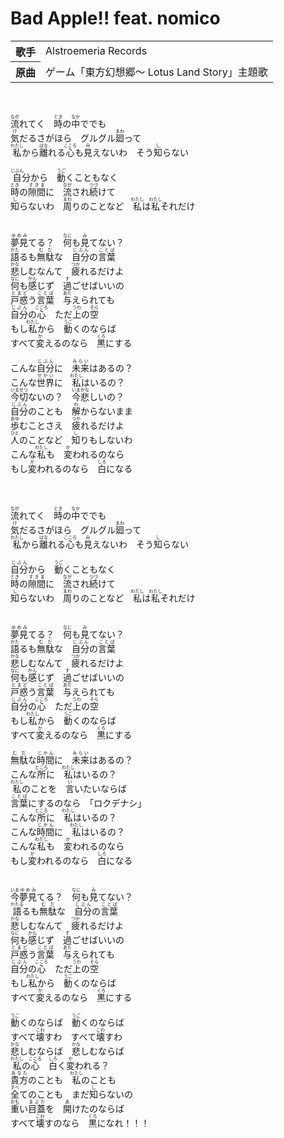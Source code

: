 <h1>Bad Apple!! feat. nomico</h1>

<table>
<tbody>
<tr>
<th>歌手</th>
<td>Alstroemeria Records</td>
</tr>

<tr>
<th>原曲</th>
<td>ゲーム「東方幻想郷～ Lotus Land Story」主題歌</td>
</tr>
</tbody>
</table>
<br>
<br>
<div>
<ruby>流<rp>(</rp><rt>なが</rt><rp>)</rp></ruby>れてく　<ruby>時<rp>(</rp><rt>とき</rt><rp>)</rp></ruby>の<ruby>中<rp>(</rp><rt>なか</rt><rp>)</rp></ruby>ででも<br>
<ruby>気<rp>(</rp><rt>け</rt><rp>)</rp></ruby>だるさがほら　グルグル<ruby>廻<rp>(</rp><rt>まわ</rt><rp>)</rp></ruby>って<br>
<ruby>私<rp>(</rp><rt>わたし</rt><rp>)</rp></ruby>から<ruby>離<rp>(</rp><rt>はな</rt><rp>)</rp></ruby>れる<ruby>心<rp>(</rp><rt>こころ</rt><rp>)</rp></ruby>も<ruby>見<rp>(</rp><rt>み</rt><rp>)</rp></ruby>えないわ　そう<ruby>知<rp>(</rp><rt>し</rt><rp>)</rp></ruby>らない<br>
	<br>
<ruby>自<rp>(</rp><rt>じぶん</rt><rp>)</rp></ruby>分から　<ruby>動<rp>(</rp><rt>うご</rt><rp>)</rp></ruby>くこともなく<br>
<ruby>時<rp>(</rp><rt>とき</rt><rp>)</rp></ruby>の<ruby>隙間<rp>(</rp><rt>すきま</rt><rp>)</rp></ruby>に　<ruby>流<rp>(</rp><rt>なが</rt><rp>)</rp></ruby>され<ruby>続<rp>(</rp><rt>つづ</rt><rp>)</rp></ruby>けて<br>
<ruby>知<rp>(</rp><rt>し</rt><rp>)</rp></ruby>らないわ　<ruby>周<rp>(</rp><rt>まわ</rt><rp>)</rp></ruby>りのことなど　<ruby>私<rp>(</rp><rt>わたし</rt><rp>)</rp></ruby>は<ruby>私<rp>(</rp><rt>わたし</rt><rp>)</rp></ruby>それだけ<br>
	<br>
	<br>
<ruby>夢見<rp>(</rp><rt>ゆめみ</rt><rp>)</rp></ruby>てる？　<ruby>何<rp>(</rp><rt>なに</rt><rp>)</rp></ruby>も<ruby>見<rp>(</rp><rt>み</rt><rp>)</rp></ruby>てない？<br>
<ruby>語<rp>(</rp><rt>かた</rt><rp>)</rp></ruby>るも<ruby>無駄<rp>(</rp><rt>むだ</rt><rp>)</rp></ruby>な　<ruby>自分<rp>(</rp><rt>じぶん</rt><rp>)</rp></ruby>の<ruby>言葉<rp>(</rp><rt>ことば</rt><rp>)</rp></ruby><br>
<ruby>悲<rp>(</rp><rt>かな</rt><rp>)</rp></ruby>しむなんて　<ruby>疲<rp>(</rp><rt>つか</rt><rp>)</rp></ruby>れるだけよ<br>
<ruby>何<rp>(</rp><rt>なに</rt><rp>)</rp></ruby>も<ruby>感<rp>(</rp><rt>かん</rt><rp>)</rp></ruby>じず　<ruby>過<rp>(</rp><rt>す</rt><rp>)</rp></ruby>ごせばいいの<br>
<ruby>戸惑<rp>(</rp><rt>とまど</rt><rp>)</rp></ruby>う<ruby>言葉<rp>(</rp><rt>ことば</rt><rp>)</rp></ruby>　<ruby>与<rp>(</rp><rt>あた</rt><rp>)</rp></ruby>えられても<br>
<ruby>自分<rp>(</rp><rt>じぶん</rt><rp>)</rp></ruby>の<ruby>心<rp>(</rp><rt>こころ</rt><rp>)</rp></ruby>　ただ<ruby>上<rp>(</rp><rt>うわ</rt><rp>)</rp></ruby>の<ruby>空<rp>(</rp><rt>そら</rt><rp>)</rp></ruby><br>
もし<ruby>私<rp>(</rp><rt>わたし</rt><rp>)</rp></ruby>から　<ruby>動<rp>(</rp><rt>うご</rt><rp>)</rp></ruby>くのならば<br>
すべて<ruby>変<rp>(</rp><rt>か</rt><rp>)</rp></ruby>えるのなら　<ruby>黒<rp>(</rp><rt>くろ</rt><rp>)</rp></ruby>にする<br>
	<br>
こんな<ruby>自分<rp>(</rp><rt>じぶん</rt><rp>)</rp></ruby>に　<ruby>未来<rp>(</rp><rt>みらい</rt><rp>)</rp></ruby>はあるの？<br>
こんな<ruby>世界<rp>(</rp><rt>せかい</rt><rp>)</rp></ruby>に　<ruby>私<rp>(</rp><rt>わたし</rt><rp>)</rp></ruby>はいるの？<br>
<ruby>今<rp>(</rp><rt>いま</rt><rp>)</rp></ruby><ruby>切<rp>(</rp><rt>せつ</rt><rp>)</rp></ruby>ないの？　<ruby>今<rp>(</rp><rt>いま</rt><rp>)</rp></ruby><ruby>悲<rp>(</rp><rt>かな</rt><rp>)</rp></ruby>しいの？<br>
<ruby>自分<rp>(</rp><rt>じぶん</rt><rp>)</rp></ruby>のことも　<ruby>解<rp>(</rp><rt>わ</rt><rp>)</rp></ruby>からないまま<br>
<ruby>歩<rp>(</rp><rt>あゆ</rt><rp>)</rp></ruby>むことさえ　<ruby>疲<rp>(</rp><rt>つか</rt><rp>)</rp></ruby>れるだけよ<br>
<ruby>人<rp>(</rp><rt>ひと</rt><rp>)</rp></ruby>のことなど　<ruby>知<rp>(</rp><rt>し</rt><rp>)</rp></ruby>りもしないわ<br>
こんな<ruby>私<rp>(</rp><rt>わたし</rt><rp>)</rp></ruby>も　<ruby>変<rp>(</rp><rt>か</rt><rp>)</rp></ruby>われるのなら<br>
もし<ruby>変<rp>(</rp><rt>か</rt><rp>)</rp></ruby>われるのなら　<ruby>白<rp>(</rp><rt>しろ</rt><rp>)</rp></ruby>になる<br>
	<br>
	<br>
	<br>
<ruby>流<rp>(</rp><rt>なが</rt><rp>)</rp></ruby>れてく　<ruby>時<rp>(</rp><rt>とき</rt><rp>)</rp></ruby>の<ruby>中<rp>(</rp><rt>なか</rt><rp>)</rp></ruby>ででも<br>
<ruby>気<rp>(</rp><rt>け</rt><rp>)</rp></ruby>だるさがほら　グルグル<ruby>廻<rp>(</rp><rt>まわ</rt><rp>)</rp></ruby>って<br>
<ruby>私<rp>(</rp><rt>わたし</rt><rp>)</rp></ruby>から<ruby>離<rp>(</rp><rt>はな</rt><rp>)</rp></ruby>れる<ruby>心<rp>(</rp><rt>こころ</rt><rp>)</rp></ruby>も<ruby>見<rp>(</rp><rt>み</rt><rp>)</rp></ruby>えないわ　そう<ruby>知<rp>(</rp><rt>し</rt><rp>)</rp></ruby>らない<br>
	<br>
<ruby>自分<rp>(</rp><rt>じぶん</rt><rp>)</rp></ruby>から　<ruby>動<rp>(</rp><rt>うご</rt><rp>)</rp></ruby>くこともなく<br>
<ruby>時<rp>(</rp><rt>とき</rt><rp>)</rp></ruby>の<ruby>隙間<rp>(</rp><rt>すきま</rt><rp>)</rp></ruby>に　<ruby>流<rp>(</rp><rt>なが</rt><rp>)</rp></ruby>され<ruby>続<rp>(</rp><rt>つづ</rt><rp>)</rp></ruby>けて<br>
<ruby>知<rp>(</rp><rt>し</rt><rp>)</rp></ruby>らないわ　<ruby>周<rp>(</rp><rt>まわ</rt><rp>)</rp></ruby>りのことなど　<ruby>私<rp>(</rp><rt>わたし</rt><rp>)</rp></ruby>は<ruby>私<rp>(</rp><rt>わたし</rt><rp>)</rp></ruby>それだけ<br>
	<br>
	<br>
<ruby>夢見<rp>(</rp><rt>ゆめみ</rt><rp>)</rp></ruby>てる？　<ruby>何<rp>(</rp><rt>なに</rt><rp>)</rp></ruby>も<ruby>見<rp>(</rp><rt>み</rt><rp>)</rp></ruby>てない？<br>
<ruby>語<rp>(</rp><rt>かた</rt><rp>)</rp></ruby>るも<ruby>無駄<rp>(</rp><rt>むだ</rt><rp>)</rp></ruby>な　<ruby>自分<rp>(</rp><rt>じぶん</rt><rp>)</rp></ruby>の<ruby>言葉<rp>(</rp><rt>ことば</rt><rp>)</rp></ruby><br>
<ruby>悲<rp>(</rp><rt>かな</rt><rp>)</rp></ruby>しむなんて　<ruby>疲<rp>(</rp><rt>つか</rt><rp>)</rp></ruby>れるだけよ<br>
<ruby>何<rp>(</rp><rt>なに</rt><rp>)</rp></ruby>も<ruby>感<rp>(</rp><rt>かん</rt><rp>)</rp></ruby>じず　<ruby>過<rp>(</rp><rt>す</rt><rp>)</rp></ruby>ごせばいいの<br>
<ruby>戸惑<rp>(</rp><rt>とまど</rt><rp>)</rp></ruby>う<ruby>言葉<rp>(</rp><rt>ことば</rt><rp>)</rp></ruby>　<ruby>与<rp>(</rp><rt>あた</rt><rp>)</rp></ruby>えられても<br>
<ruby>自分<rp>(</rp><rt>じぶん</rt><rp>)</rp></ruby>の<ruby>心<rp>(</rp><rt>こころ</rt><rp>)</rp></ruby>　ただ<ruby>上<rp>(</rp><rt>うわ</rt><rp>)</rp></ruby>の<ruby>空<rp>(</rp><rt>そら</rt><rp>)</rp></ruby><br>
もし<ruby>私<rp>(</rp><rt>わたし</rt><rp>)</rp></ruby>から　<ruby>動<rp>(</rp><rt>うご</rt><rp>)</rp></ruby>くのならば<br>
すべて<ruby>変<rp>(</rp><rt>か</rt><rp>)</rp></ruby>えるのなら　<ruby>黒<rp>(</rp><rt>くろ</rt><rp>)</rp></ruby>にする<br>
	<br>
<ruby>無駄<rp>(</rp><rt>むだ</rt><rp>)</rp></ruby>な<ruby>時間<rp>(</rp><rt>じかん</rt><rp>)</rp></ruby>に　<ruby>未来<rp>(</rp><rt>みらい</rt><rp>)</rp></ruby>はあるの？<br>
こんな<ruby>所<rp>(</rp><rt>ところ</rt><rp>)</rp></ruby>に　<ruby>私<rp>(</rp><rt>わたし</rt><rp>)</rp></ruby>はいるの？<br>
<ruby>私<rp>(</rp><rt>わたし</rt><rp>)</rp></ruby>のことを　<ruby>言<rp>(</rp><rt>い</rt><rp>)</rp></ruby>いたいならば<br>
<ruby>言葉<rp>(</rp><rt>ことば</rt><rp>)</rp></ruby>にするのなら　「ロクデナシ」<br>
こんな<ruby>所<rp>(</rp><rt>ところ</rt><rp>)</rp></ruby>に　<ruby>私<rp>(</rp><rt>わたし</rt><rp>)</rp></ruby>はいるの？<br>
こんな<ruby>時間<rp>(</rp><rt>じかん</rt><rp>)</rp></ruby>に　<ruby>私<rp>(</rp><rt>わたし</rt><rp>)</rp></ruby>はいるの？<br>
こんな<ruby>私<rp>(</rp><rt>わたし</rt><rp>)</rp></ruby>も　<ruby>変<rp>(</rp><rt>か</rt><rp>)</rp></ruby>われるのなら<br>
もし<ruby>変<rp>(</rp><rt>か</rt><rp>)</rp></ruby>われるのなら　<ruby>白<rp>(</rp><rt>しろ</rt><rp>)</rp></ruby>になる<br>
	<br>
	<br>
<ruby>今<rp>(</rp><rt>いま</rt><rp>)</rp></ruby><ruby>夢見<rp>(</rp><rt>ゆめみ</rt><rp>)</rp></ruby>てる？　<ruby>何<rp>(</rp><rt>なに</rt><rp>)</rp></ruby>も<ruby>見<rp>(</rp><rt>み</rt><rp>)</rp></ruby>てない？<br>
<ruby>語<rp>(</rp><rt>かたる</rt><rp>)</rp></ruby>るも<ruby>無駄<rp>(</rp><rt>むだ</rt><rp>)</rp></ruby>な　<ruby>自分<rp>(</rp><rt>じぶん</rt><rp>)</rp></ruby>の<ruby>言葉<rp>(</rp><rt>ことば</rt><rp>)</rp></ruby><br>
<ruby>悲<rp>(</rp><rt>かな</rt><rp>)</rp></ruby>しむなんて　<ruby>疲<rp>(</rp><rt>つか</rt><rp>)</rp></ruby>れるだけよ<br>
<ruby>何<rp>(</rp><rt>なに</rt><rp>)</rp></ruby>も<ruby>感<rp>(</rp><rt>かん</rt><rp>)</rp></ruby>じず　<ruby>過<rp>(</rp><rt>す</rt><rp>)</rp></ruby>ごせばいいの<br>
<ruby>戸惑<rp>(</rp><rt>とまど</rt><rp>)</rp></ruby>う<ruby>言葉<rp>(</rp><rt>ことば</rt><rp>)</rp></ruby>　<ruby>与<rp>(</rp><rt>あた</rt><rp>)</rp></ruby>えられても<br>
<ruby>自分<rp>(</rp><rt>じぶん</rt><rp>)</rp></ruby>の<ruby>心<rp>(</rp><rt>こころ</rt><rp>)</rp></ruby>　ただ<ruby>上<rp>(</rp><rt>うわ</rt><rp>)</rp></ruby>の<ruby>空<rp>(</rp><rt>そら</rt><rp>)</rp></ruby><br>
もし<ruby>私<rp>(</rp><rt>わたし</rt><rp>)</rp></ruby>から　<ruby>動<rp>(</rp><rt>うご</rt><rp>)</rp></ruby>くのならば<br>
すべて<ruby>変<rp>(</rp><rt>か</rt><rp>)</rp></ruby>えるのなら　<ruby>黒<rp>(</rp><rt>くろ</rt><rp>)</rp></ruby>にする<br>
	<br>
<ruby>動<rp>(</rp><rt>うご</rt><rp>)</rp></ruby>くのならば　<ruby>動<rp>(</rp><rt>うご</rt><rp>)</rp></ruby>くのならば<br>
すべて<ruby>壊<rp>(</rp><rt>こわ</rt><rp>)</rp></ruby>すわ　すべて<ruby>壊<rp>(</rp><rt>こわ</rt><rp>)</rp></ruby>すわ<br>
<ruby>悲<rp>(</rp><rt>かな</rt><rp>)</rp></ruby>しむならば　<ruby>悲<rp>(</rp><rt>かな</rt><rp>)</rp></ruby>しむならば<br>
<ruby>私<rp>(</rp><rt>わたし</rt><rp>)</rp></ruby>の<ruby>心<rp>(</rp><rt>こころ</rt><rp>)</rp></ruby>　<ruby>白<rp>(</rp><rt>しろ</rt><rp>)</rp></ruby>く<ruby>変<rp>(</rp><rt>か</rt><rp>)</rp></ruby>われる？<br>
<ruby>貴方<rp>(</rp><rt>あなた</rt><rp>)</rp></ruby>のことも　<ruby>私<rp>(</rp><rt>わたし</rt><rp>)</rp></ruby>のことも<br>
<ruby>全<rp>(</rp><rt>すべ</rt><rp>)</rp></ruby>てのことも　まだ<ruby>知<rp>(</rp><rt>し</rt><rp>)</rp></ruby>らないの<br>
<ruby>重<rp>(</rp><rt>おも</rt><rp>)</rp></ruby>い<ruby>目蓋<rp>(</rp><rt>まぶた</rt><rp>)</rp></ruby>を　<ruby>開<rp>(</rp><rt>あ</rt><rp>)</rp></ruby>けたのならば<br>
すべて<ruby>壊<rp>(</rp><rt>こわ</rt><rp>)</rp></ruby>すのなら　<ruby>黒<rp>(</rp><rt>くろ</rt><rp>)</rp></ruby>になれ！！！<br>
</div>
